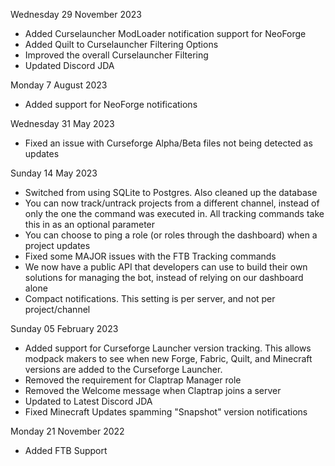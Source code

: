 Wednesday 29 November 2023

* Added Curselauncher ModLoader notification support for NeoForge
* Added Quilt to Curselauncher Filtering Options
* Improved the overall Curselauncher Filtering
* Updated Discord JDA

Monday 7 August 2023

* Added support for NeoForge notifications

Wednesday 31 May 2023

* Fixed an issue with Curseforge Alpha/Beta files not being detected as updates

Sunday 14 May 2023

* Switched from using SQLite to Postgres. Also cleaned up the database
* You can now track/untrack projects from a different channel, instead of only the one the command was executed in. All tracking commands take this in as an optional parameter
* You can choose to ping a role (or roles through the dashboard) when a project updates
* Fixed some MAJOR issues with the FTB Tracking commands
* We now have a public API that developers can use to build their own solutions for managing the bot, instead of relying on our dashboard alone
* Compact notifications. This setting is per server, and not per project/channel


Sunday 05 February 2023

* Added support for Curseforge Launcher version tracking. This allows modpack makers to see when new Forge, Fabric, Quilt, and Minecraft versions are added to the Curseforge Launcher.
* Removed the requirement for Claptrap Manager role
* Removed the Welcome message when Claptrap joins a server
* Updated to Latest Discord JDA
* Fixed Minecraft Updates spamming "Snapshot" version notifications


Monday 21 November 2022

* Added FTB Support
